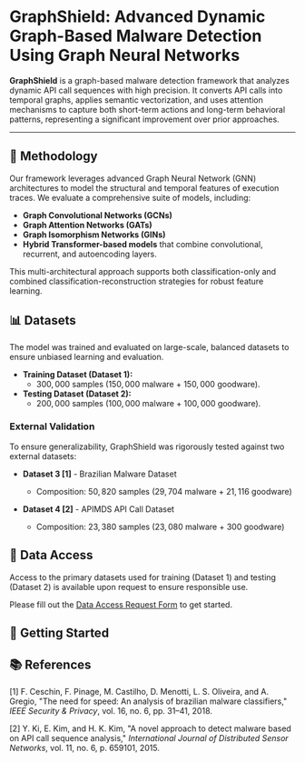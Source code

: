 # GraphShield: Advanced Dynamic Graph-Based Malware Detection Using Graph Neural Networks

**GraphShield** is a graph-based malware detection framework that analyzes dynamic API call sequences with high precision. It converts API calls into temporal graphs, applies semantic vectorization, and uses attention mechanisms to capture both short-term actions and long-term behavioral patterns, representing a significant improvement over prior approaches.

---

## 🧠 Methodology

Our framework leverages advanced Graph Neural Network (GNN) architectures to model the structural and temporal features of execution traces. We evaluate a comprehensive suite of models, including:

*   **Graph Convolutional Networks (GCNs)**
*   **Graph Attention Networks (GATs)**
*   **Graph Isomorphism Networks (GINs)**
*   **Hybrid Transformer-based models** that combine convolutional, recurrent, and autoencoding layers.

This multi-architectural approach supports both classification-only and combined classification-reconstruction strategies for robust feature learning.

## 📊 Datasets

The model was trained and evaluated on large-scale, balanced datasets to ensure unbiased learning and evaluation.

*   **Training Dataset (Dataset 1):**
    *   $300,000$ samples ($150,000$ malware + $150,000$ goodware).
*   **Testing Dataset (Dataset 2):**
    *   $200,000$ samples ($100,000$ malware + $100,000$ goodware).

### External Validation

To ensure generalizability, GraphShield was rigorously tested against two external datasets:
*   **Dataset 3 [1]** - Brazilian Malware Dataset
    *  Composition: $50,820$ samples ($29,704$ malware + $21,116$ goodware)
   
*   **Dataset 4 [2]** - APIMDS API Call Dataset
    *  Composition: $23,380$ samples ($23,080$ malware + $300$ goodware)

## 🔐 Data Access

Access to the primary datasets used for training (Dataset 1) and testing (Dataset 2) is available upon request to ensure responsible use.

Please fill out the [Data Access Request Form](https://forms.gle/kbCbzvZhEeJWyKXa7) to get started. 

## 🚀 Getting Started

## 📚 References

[1] F. Ceschin, F. Pinage, M. Castilho, D. Menotti, L. S. Oliveira, and A. Gregio, "The need for speed: An analysis of brazilian malware classifiers," *IEEE Security & Privacy*, vol. 16, no. 6, pp. 31–41, 2018.

[2] Y. Ki, E. Kim, and H. K. Kim, "A novel approach to detect malware based on API call sequence analysis," *International Journal of Distributed Sensor Networks*, vol. 11, no. 6, p. 659101, 2015.

